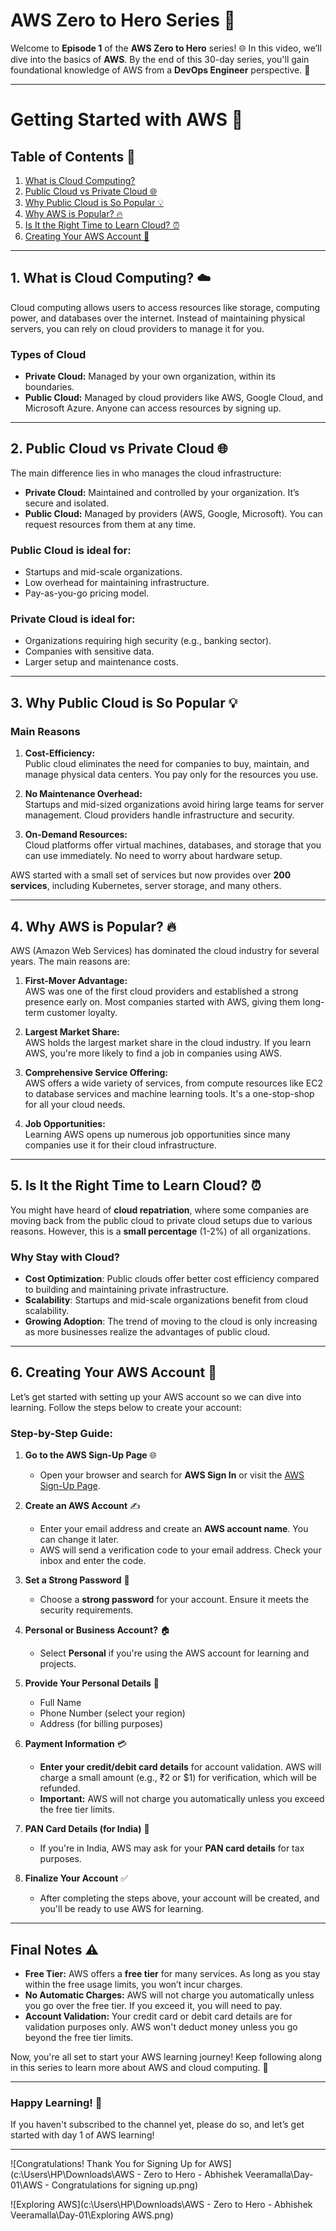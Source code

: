 # AWS Zero to Hero Series 🚀

Welcome to **Episode 1** of the **AWS Zero to Hero** series! 🌐 In this video, we’ll dive into the basics of **AWS**. By the end of this 30-day series, you'll gain foundational knowledge of AWS from a **DevOps Engineer** perspective. 🔧

---

# Getting Started with AWS 🚀

## Table of Contents 📑

1. [What is Cloud Computing?](#what-is-cloud-computing)
2. [Public Cloud vs Private Cloud 🌐](#public-cloud-vs-private-cloud)
3. [Why Public Cloud is So Popular 💡](#why-public-cloud-is-so-popular)
4. [Why AWS is Popular? 🔥](#why-aws-is-popular)
5. [Is It the Right Time to Learn Cloud? ⏰](#is-it-the-right-time-to-learn-cloud)
6. [Creating Your AWS Account 📧](#creating-your-aws-account)

---

## 1. What is Cloud Computing? ☁️

Cloud computing allows users to access resources like storage, computing power, and databases over the internet. Instead of maintaining physical servers, you can rely on cloud providers to manage it for you.

### **Types of Cloud**

- **Private Cloud:** Managed by your own organization, within its boundaries.
- **Public Cloud:** Managed by cloud providers like AWS, Google Cloud, and Microsoft Azure. Anyone can access resources by signing up.

---

## 2. Public Cloud vs Private Cloud 🌐

The main difference lies in who manages the cloud infrastructure:

- **Private Cloud:** Maintained and controlled by your organization. It’s secure and isolated.
- **Public Cloud:** Managed by providers (AWS, Google, Microsoft). You can request resources from them at any time.

### **Public Cloud** is ideal for:

- Startups and mid-scale organizations.
- Low overhead for maintaining infrastructure.
- Pay-as-you-go pricing model.

### **Private Cloud** is ideal for:

- Organizations requiring high security (e.g., banking sector).
- Companies with sensitive data.
- Larger setup and maintenance costs.

---

## 3. Why Public Cloud is So Popular 💡

### **Main Reasons**

1. **Cost-Efficiency:**  
   Public cloud eliminates the need for companies to buy, maintain, and manage physical data centers. You pay only for the resources you use.
2. **No Maintenance Overhead:**  
   Startups and mid-sized organizations avoid hiring large teams for server management. Cloud providers handle infrastructure and security.

3. **On-Demand Resources:**  
   Cloud platforms offer virtual machines, databases, and storage that you can use immediately. No need to worry about hardware setup.

AWS started with a small set of services but now provides over **200 services**, including Kubernetes, server storage, and many others.

---

## 4. Why AWS is Popular? 🔥

AWS (Amazon Web Services) has dominated the cloud industry for several years. The main reasons are:

1. **First-Mover Advantage:**  
   AWS was one of the first cloud providers and established a strong presence early on. Most companies started with AWS, giving them long-term customer loyalty.

2. **Largest Market Share:**  
   AWS holds the largest market share in the cloud industry. If you learn AWS, you're more likely to find a job in companies using AWS.

3. **Comprehensive Service Offering:**  
   AWS offers a wide variety of services, from compute resources like EC2 to database services and machine learning tools. It's a one-stop-shop for all your cloud needs.

4. **Job Opportunities:**  
   Learning AWS opens up numerous job opportunities since many companies use it for their cloud infrastructure.

---

## 5. Is It the Right Time to Learn Cloud? ⏰

You might have heard of **cloud repatriation**, where some companies are moving back from the public cloud to private cloud setups due to various reasons. However, this is a **small percentage** (1-2%) of all organizations.

### Why Stay with Cloud?

- **Cost Optimization**: Public clouds offer better cost efficiency compared to building and maintaining private infrastructure.
- **Scalability**: Startups and mid-scale organizations benefit from cloud scalability.
- **Growing Adoption**: The trend of moving to the cloud is only increasing as more businesses realize the advantages of public cloud.

---

## 6. Creating Your AWS Account 📧

Let’s get started with setting up your AWS account so we can dive into learning. Follow the steps below to create your account:

### Step-by-Step Guide:

1. **Go to the AWS Sign-Up Page** 🌐

   - Open your browser and search for **AWS Sign In** or visit the [AWS Sign-Up Page](https://aws.amazon.com/).

2. **Create an AWS Account** ✍️

   - Enter your email address and create an **AWS account name**. You can change it later.
   - AWS will send a verification code to your email address. Check your inbox and enter the code.

3. **Set a Strong Password** 🔐

   - Choose a **strong password** for your account. Ensure it meets the security requirements.

4. **Personal or Business Account?** 🏠

   - Select **Personal** if you're using the AWS account for learning and projects.

5. **Provide Your Personal Details** 📝

   - Full Name
   - Phone Number (select your region)
   - Address (for billing purposes)

6. **Payment Information** 💳

   - **Enter your credit/debit card details** for account validation. AWS will charge a small amount (e.g., ₹2 or $1) for verification, which will be refunded.
   - **Important:** AWS will not charge you automatically unless you exceed the free tier limits.

7. **PAN Card Details (for India)** 🧾

   - If you're in India, AWS may ask for your **PAN card details** for tax purposes.

8. **Finalize Your Account** ✅
   - After completing the steps above, your account will be created, and you'll be ready to use AWS for learning.

---

## Final Notes ⚠️

- **Free Tier:** AWS offers a **free tier** for many services. As long as you stay within the free usage limits, you won’t incur charges.
- **No Automatic Charges:** AWS will not charge you automatically unless you go over the free tier. If you exceed it, you will need to pay.
- **Account Validation:** Your credit card or debit card details are for validation purposes only. AWS won't deduct money unless you go beyond the free tier limits.

Now, you're all set to start your AWS learning journey! Keep following along in this series to learn more about AWS and cloud computing. 🚀

---

### Happy Learning! 🎉

If you haven't subscribed to the channel yet, please do so, and let’s get started with day 1 of AWS learning!

---

![Congratulations! Thank You for Signing Up for AWS](c:\Users\HP\Downloads\AWS - Zero to Hero - Abhishek Veeramalla\Day-01\AWS - Congratulations for signing up.png)

![Exploring AWS](c:\Users\HP\Downloads\AWS - Zero to Hero - Abhishek Veeramalla\Day-01\Exploring AWS.png)
